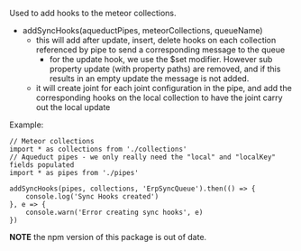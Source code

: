 Used to add hooks to the meteor collections.

 * addSyncHooks(aqueductPipes, meteorCollections, queueName)
    - this will add after update, insert, delete hooks on each collection referenced by pipe to send a corresponding message to the queue
      - for the update hook, we use the $set modifier.  However sub property update (with property paths) are removed, and if this results in an empty update the message is not added.
    - it will create joint for each joint configuration in the pipe, and add the corresponding hooks on the local collection to have the joint carry out the local update

Example:

```
// Meteor collections
import * as collections from './collections'
// Aqueduct pipes - we only really need the "local" and "localKey" fields populated
import * as pipes from './pipes'

addSyncHooks(pipes, collections, 'ErpSyncQueue').then(() => {
    console.log('Sync Hooks created')
}, e => {
    console.warn('Error creating sync hooks', e)
})
```

**NOTE** the npm version of this package is out of date.
